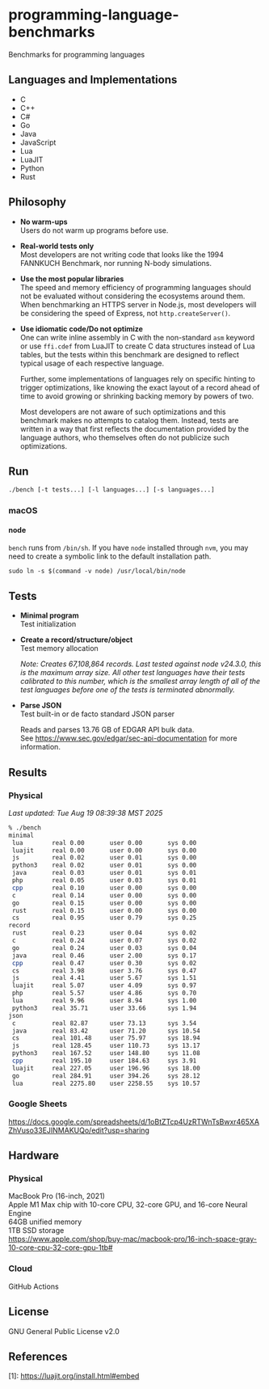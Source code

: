 # programming-language-benchmarks
Benchmarks for programming languages

## Languages and Implementations
* C
* C++
* C#
* Go
* Java
* JavaScript
* Lua
* LuaJIT
* Python
* Rust

## Philosophy
* **No warm-ups**  
  Users do not warm up programs before use.
* **Real-world tests only**  
  Most developers are not writing code that looks like the 1994 FANNKUCH
  Benchmark, nor running N-body simulations.
* **Use the most popular libraries**  
  The speed and memory efficiency of programming languages should not be
  evaluated without considering the ecosystems around them. When benchmarking
  an HTTPS server in Node.js, most developers will be considering the speed of
  Express, not `http.createServer()`.
* **Use idiomatic code/Do not optimize**  
  One can write inline assembly in C with the non-standard `asm` keyword or use
  `ffi.cdef` from LuaJIT to create C data structures instead of Lua tables, but
  the tests within this benchmark are designed to reflect typical usage of each
  respective language.

  Further, some implementations of languages rely on specific hinting to
  trigger optimizations, like knowing the exact layout of a record ahead of
  time to avoid growing or shrinking backing memory by powers of two.

  Most developers are not aware of such optimizations and this benchmark makes
  no attempts to catalog them. Instead, tests are written in a way that first
  reflects the documentation provided by the language authors, who themselves
  often do not publicize such optimizations.

## Run
```sh
./bench [-t tests...] [-l languages...] [-s languages...]
```

### macOS
#### node
`bench` runs from `/bin/sh`. If you have `node` installed through `nvm`, you may
need to create a symbolic link to the default installation path.
```
sudo ln -s $(command -v node) /usr/local/bin/node
```

## Tests
* **Minimal program**  
  Test initialization
* **Create a record/structure/object**  
  Test memory allocation

  _Note: Creates 67,108,864 records. Last tested against node v24.3.0, this is
  the maximum array size. All other test languages have their tests calibrated
  to this number, which is the smallest array length of all of the test
  languages before one of the tests is terminated abnormally._
* **Parse JSON**  
  Test built-in or de facto standard JSON parser

  Reads and parses 13.76 GB of EDGAR API bulk data.  
  See https://www.sec.gov/edgar/sec-api-documentation for more information.

## Results
### Physical
*Last updated: Tue Aug 19 08:39:38 MST 2025*
```sh
% ./bench
minimal
 lua        real 0.00       user 0.00       sys 0.00	
 luajit     real 0.00       user 0.00       sys 0.00	
 js         real 0.02       user 0.01       sys 0.00	
 python3    real 0.02       user 0.01       sys 0.00	
 java       real 0.03       user 0.01       sys 0.01	
 php        real 0.05       user 0.03       sys 0.01	
 cpp        real 0.10       user 0.00       sys 0.00	
 c          real 0.14       user 0.00       sys 0.00	
 go         real 0.15       user 0.00       sys 0.00	
 rust       real 0.15       user 0.00       sys 0.00
 cs         real 0.95       user 0.79       sys 0.25	
record
 rust       real 0.23       user 0.04       sys 0.02
 c          real 0.24       user 0.07       sys 0.02	
 go         real 0.24       user 0.03       sys 0.04	
 java       real 0.46       user 2.00       sys 0.17	
 cpp        real 0.47       user 0.30       sys 0.02	
 cs         real 3.98       user 3.76       sys 0.47	
 js         real 4.41       user 5.67       sys 1.51	
 luajit     real 5.07       user 4.09       sys 0.97	
 php        real 5.57       user 4.86       sys 0.70	
 lua        real 9.96       user 8.94       sys 1.00	
 python3    real 35.71      user 33.66      sys 1.94	
json
 c          real 82.87      user 73.13      sys 3.54	
 java       real 83.42      user 71.20      sys 10.54	
 cs         real 101.48     user 75.97      sys 18.94	
 js         real 128.45     user 110.73     sys 13.17	
 python3    real 167.52     user 148.80     sys 11.08	
 cpp        real 195.10     user 184.63     sys 3.91	
 luajit     real 227.05     user 196.96     sys 18.00	
 go         real 284.91     user 394.26     sys 28.12	
 lua        real 2275.80    user 2258.55    sys 10.57	
```

### Google Sheets
https://docs.google.com/spreadsheets/d/1oBtZTcp4UzRTWnTsBwxr465XAZhVuso33EJINMAKUQo/edit?usp=sharing

## Hardware
### Physical
MacBook Pro (16-inch, 2021)  
Apple M1 Max chip with 10-core CPU, 32-core GPU, and 16-core Neural Engine  
64GB unified memory  
1TB SSD storage  
https://www.apple.com/shop/buy-mac/macbook-pro/16-inch-space-gray-10-core-cpu-32-core-gpu-1tb#

### Cloud
GitHub Actions

## License
GNU General Public License v2.0

## References
\[1]: https://luajit.org/install.html#embed
